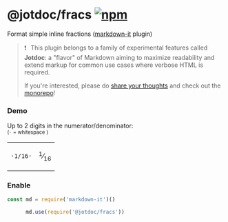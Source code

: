 
# @jotdoc/fracs  [![npm](https://img.shields.io/npm/v/%40jotdoc%2Ffracs?style=flat-square&logo=npm&label=%20&labelColor=white&color=%23eef)](https://www.npmjs.com/package/@jotdoc/fracs) 

Format simple inline fractions ([markdown-it](https://github.com/markdown-it/markdown-it) plugin)


> ❗⠀This plugin belongs to a family of experimental features called **Jotdoc**: a  "flavor" of Markdown aiming to maximize readability and extend markup for common use cases where verbose HTML is required.
>
> If you're interested, please do [share your thoughts](https://github.com/Acumane/jotdoc/discussions) and check out the [monorepo](https://github.com/Acumane/jotdoc)!

### Demo
Up to 2 digits in the numerator/denominator:   
<sub>(`·` = whitespace )</sub>
<table style="width: 100%"><tr><td>

`·1/16·`

</td><td>

<sup>1</sup>⁄<sub>16</sub>

</td></tr></table>

### Enable

```js
const md = require('markdown-it')()

      md.use(require('@jotdoc/fracs'))
```